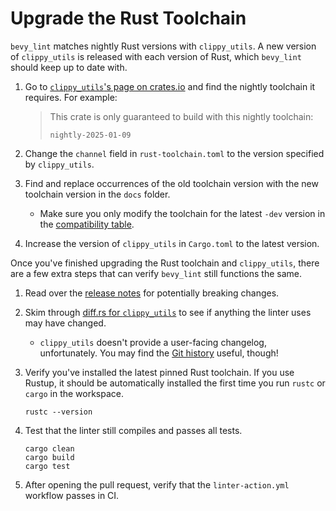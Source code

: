 # Upgrade the Rust Toolchain

`bevy_lint` matches nightly Rust versions with `clippy_utils`. A new version of `clippy_utils` is released with each version of Rust, which `bevy_lint` should keep up to date with.

1. Go to [`clippy_utils`'s page on crates.io](https://crates.io/crates/clippy_utils) and find the nightly toolchain it requires. For example:

    > This crate is only guaranteed to build with this nightly toolchain:
    >
    > ```
    > nightly-2025-01-09
    > ```

2. Change the `channel` field in `rust-toolchain.toml` to the version specified by `clippy_utils`.
3. Find and replace occurrences of the old toolchain version with the new toolchain version in the `docs` folder.
    - Make sure you only modify the toolchain for the latest `-dev` version in the [compatibility table](../../../linter/compatibility.md).
4. Increase the version of `clippy_utils` in `Cargo.toml` to the latest version.

Once you've finished upgrading the Rust toolchain and `clippy_utils`, there are a few extra steps that can verify `bevy_lint` still functions the same.

1. Read over the [release notes](https://github.com/rust-lang/rust/releases) for potentially breaking changes.
2. Skim through [diff.rs for `clippy_utils`](https://diff.rs/clippy_utils) to see if anything the linter uses may have changed.
    - `clippy_utils` doesn't provide a user-facing changelog, unfortunately. You may find the [Git history](https://github.com/rust-lang/rust-clippy/commits/master/clippy_utils) useful, though!
3. Verify you've installed the latest pinned Rust toolchain. If you use Rustup, it should be automatically installed the first time you run `rustc` or `cargo` in the workspace.

    ```shell
    rustc --version
    ```

4. Test that the linter still compiles and passes all tests.

    ```shell
    cargo clean
    cargo build
    cargo test
    ```

5. After opening the pull request, verify that the `linter-action.yml` workflow passes in CI.
